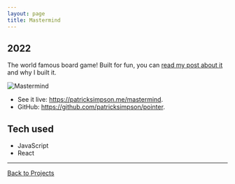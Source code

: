 ```yaml
---
layout: page
title: Mastermind
---
```


## 2022

The world famous board game! Built for fun, you can [read my post about it](/2022/06/02/mastermind/) and why I built it.

<div class="project">
<img src="https://imgur.com/v4uDXyQ.png" title="Mastermind">
</div>

- See it live: <https://patricksimpson.me/mastermind>.
- GitHub: <https://github.com/patricksimpson/pointer>.


## Tech used

- JavaScript
- React

----

[Back to Projects](/projects)

